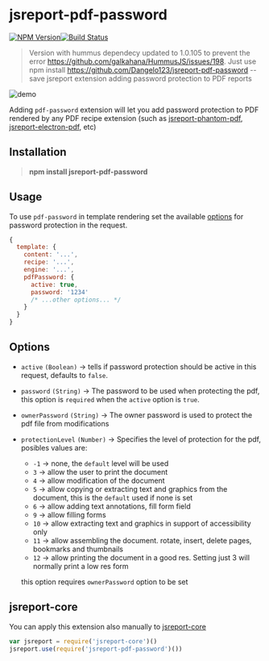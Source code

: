 # jsreport-pdf-password

[![NPM Version](http://img.shields.io/npm/v/jsreport-pdf-password.svg?style=flat-square)](https://npmjs.com/package/jsreport-pdf-password)[![Build Status](https://travis-ci.org/jsreport/jsreport-pdf-password.png?branch=master)](https://travis-ci.org/jsreport/jsreport-pdf-password)

> Version with hummus dependecy updated to 1.0.105 to prevent the error https://github.com/galkahana/HummusJS/issues/198. Just use npm install https://github.com/Dangelo123/jsreport-pdf-password --save
> jsreport extension adding password protection to PDF reports


![demo](demo.gif)

Adding `pdf-password` extension will let you add password protection to PDF rendered by any PDF recipe extension (such as [jsreport-phantom-pdf](https://github.com/jsreport/jsreport-phantom-pdf/), [jsreport-electron-pdf](https://github.com/bjrmatos/jsreport-electron-pdf), etc)

## Installation

> **npm install jsreport-pdf-password**

## Usage

To use `pdf-password` in template rendering set the available [options](#options) for password protection in the request.

```js
{
  template: {
    content: '...',
    recipe: '...',
    engine: '...',
    pdfPassword: {
      active: true,
      password: '1234'
      /* ...other options... */
    }
  }
}
```

## Options

- `active` `(Boolean)` -> tells if password protection should be active in this request, defaults to `false`.
- `password` `(String)` -> The password to be used when protecting the pdf, this option is `required` when the `active` option is `true`.
- `ownerPassword` `(String)` -> The owner password is used to protect the pdf file from modifications
- `protectionLevel` `(Number)` -> Specifies the level of protection for the pdf, posibles values are:

  - `-1` -> none, the `default` level will be used
  - `3` -> allow the user to print the document
  - `4` -> allow modification of the document
  - `5` -> allow copying or extracting text and graphics from the document, this is the `default` used if none is set
  - `6` -> allow adding text annotations, fill form field
  - `9` -> allow filling forms
  - `10` -> allow extracting text and graphics in support of accessibility only
  - `11` -> allow assembling the document. rotate, insert, delete pages, bookmarks and thumbnails
  - `12` -> allow printing the document in a good res. Setting just 3 will normally print a low res form

  this option requires `ownerPassword` option to be set

## jsreport-core
You can apply this extension also manually to [jsreport-core](https://github.com/jsreport/jsreport-core)

```js
var jsreport = require('jsreport-core')()
jsreport.use(require('jsreport-pdf-password')())
```
